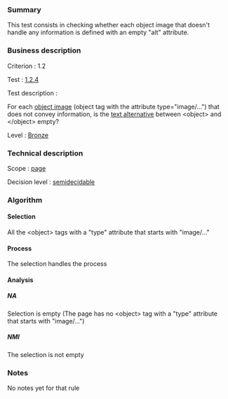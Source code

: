 ### Summary

This test consists in checking whether each object image that doesn't
handle any information is defined with an empty "alt" attribute.

### Business description

Criterion : 1.2

Test : [1.2.4](http://www.accessiweb.org/index.php/accessiweb-22-english-version.html#test-1-2-4)

Test description :

For each [object
image](http://www.braillenet.org/accessibilite/referentiel-aw21-en/glossaire.php#mImgObj)
(object tag with the attribute type="image/...") that does not convey
information, is the [text
alternative](http://www.braillenet.org/accessibilite/referentiel-aw21-en/glossaire.php#mAltTexteImg)
between <object\> and </object\> empty?

Level : [Bronze](/en/category/rules-design/accessiweb-11/level/bronze)

### Technical description

Scope : [page](/en/category/rules-design/accessiweb-11/scope/page)

Decision level :
[semidecidable](/en/category/rules-design/accessiweb-11/decision-level/semidecidable)

### Algorithm

#### Selection

All the <object\> tags with a "type" attribute that starts with
"image/..."

#### Process

The selection handles the process

#### Analysis

##### NA

Selection is empty (The page has no <object\> tag with a "type"
attribute that starts with "image/...")

##### NMI

The selection is not empty

### Notes

No notes yet for that rule
